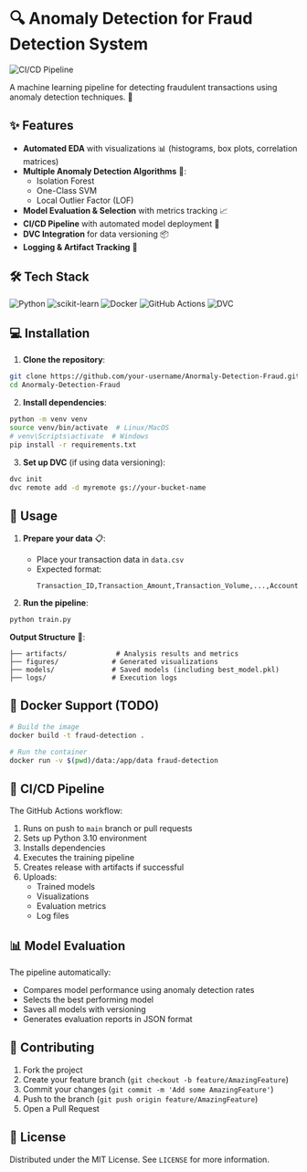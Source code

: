 # 🔍 Anomaly Detection for Fraud Detection System

![CI/CD Pipeline](https://github.com/your-username/Anormaly-Detection-Fraud/actions/workflows/build.yml/badge.svg)

A machine learning pipeline for detecting fraudulent transactions using anomaly detection techniques. 🚀

## ✨ Features

- **Automated EDA** with visualizations 📊 (histograms, box plots, correlation matrices)
- **Multiple Anomaly Detection Algorithms** 🤖:
    - Isolation Forest
    - One-Class SVM
    - Local Outlier Factor (LOF)
- **Model Evaluation & Selection** with metrics tracking 📈
- **CI/CD Pipeline** with automated model deployment 🔄
- **DVC Integration** for data versioning 📦
- **Logging & Artifact Tracking** 📝

## 🛠️ Tech Stack
![Python](https://img.shields.io/badge/python-3670A0?style=for-the-badge&logo=python&logoColor=ffdd54)
![scikit-learn](https://img.shields.io/badge/scikit--learn-%23F7931E.svg?style=for-the-badge&logo=scikit-learn&logoColor=white)
![Docker](https://img.shields.io/badge/docker-%230db7ed.svg?style=for-the-badge&logo=docker&logoColor=white)
![GitHub Actions](https://img.shields.io/badge/github%20actions-%232671E5.svg?style=for-the-badge&logo=githubactions&logoColor=white)
![DVC](https://img.shields.io/badge/DVC-945DD6?style=for-the-badge&logo=dvc&logoColor=white)

## 💻 Installation

1. **Clone the repository**:
```bash
git clone https://github.com/your-username/Anormaly-Detection-Fraud.git
cd Anormaly-Detection-Fraud
```

2. **Install dependencies**:
```bash
python -m venv venv
source venv/bin/activate  # Linux/MacOS
# venv\Scripts\activate  # Windows
pip install -r requirements.txt
```

3. **Set up DVC** (if using data versioning):
```bash
dvc init
dvc remote add -d myremote gs://your-bucket-name
```

## 🚀 Usage

1. **Prepare your data** 📋:
     - Place your transaction data in `data.csv`
     - Expected format:
         ```
         Transaction_ID,Transaction_Amount,Transaction_Volume,...,Account_Type
         ```

2. **Run the pipeline**:
```bash
python train.py
```

**Output Structure** 📁:
```
├── artifacts/            # Analysis results and metrics
├── figures/             # Generated visualizations
├── models/              # Saved models (including best_model.pkl)
├── logs/                # Execution logs
```

## 🐳 Docker Support (TODO)

```bash
# Build the image
docker build -t fraud-detection .

# Run the container
docker run -v $(pwd)/data:/app/data fraud-detection
```

## 🔄 CI/CD Pipeline

The GitHub Actions workflow:
1. Runs on push to `main` branch or pull requests
2. Sets up Python 3.10 environment
3. Installs dependencies
4. Executes the training pipeline
5. Creates release with artifacts if successful
6. Uploads:
     - Trained models
     - Visualizations
     - Evaluation metrics
     - Log files

## 📊 Model Evaluation

The pipeline automatically:
- Compares model performance using anomaly detection rates
- Selects the best performing model
- Saves all models with versioning
- Generates evaluation reports in JSON format

## 🤝 Contributing

1. Fork the project
2. Create your feature branch (`git checkout -b feature/AmazingFeature`)
3. Commit your changes (`git commit -m 'Add some AmazingFeature'`)
4. Push to the branch (`git push origin feature/AmazingFeature`)
5. Open a Pull Request

## 📝 License

Distributed under the MIT License. See `LICENSE` for more information.

